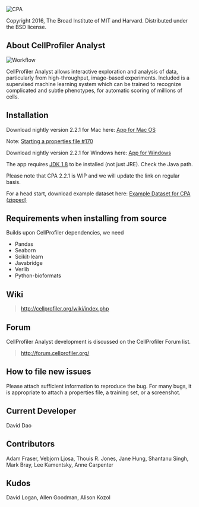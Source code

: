 ![CPA](http://i.imgur.com/TmujaUa.png)


Copyright 2016, The Broad Institute of MIT and Harvard.
Distributed under the BSD license.

## About CellProfiler Analyst

![Workflow](http://i.imgur.com/j12EQH5.png)

CellProfiler Analyst allows interactive exploration and analysis of data, particularly from high-throughput, image-based experiments. Included is a supervised machine learning system which can be trained to recognize complicated and subtle phenotypes, for automatic scoring of millions of cells.

## Installation

Download nightly version 2.2.1 for Mac here: [App for Mac OS](http://d1zymp9ayga15t.cloudfront.net/CellProfiler-Analyst-nightly.dmg) 

Note: [Starting a properties file #170](https://github.com/CellProfiler/CellProfiler-Analyst/issues/170#issuecomment-192354140)

Download nightly version 2.2.1 for Windows here: [App for Windows](http://d1zymp9ayga15t.cloudfront.net/CellProfiler-Analyst-nightly.exe)

The app requires [JDK 1.8](http://www.oracle.com/technetwork/java/javase/downloads/jdk8-downloads-2133151.html) to be installed (not just JRE). 
Check the Java path.

Please note that CPA 2.2.1 is WIP and we will update the link on regular basis. 

For a head start, download example dataset here: [Example Dataset for CPA (zipped)](http://d1zymp9ayga15t.cloudfront.net/content/Examplezips/cpa_2.0_example.zip)

## Requirements when installing from source

Builds upon CellProfiler dependencies, we need

* Pandas
* Seaborn
* Scikit-learn
* Javabridge
* Verlib
* Python-bioformats

## Wiki

> http://cellprofiler.org/wiki/index.php

## Forum

CellProfiler Analyst development is discussed on the CellProfiler Forum
list.  

> http://forum.cellprofiler.org/

## How to file new issues

Please attach sufficient information to reproduce the bug. For many
bugs, it is appropriate to attach a properties file, a training set,
or a screenshot.

## Current Developer

David Dao

## Contributors

Adam Fraser, Vebjorn Ljosa, Thouis R. Jones, Jane Hung, Shantanu Singh, Mark Bray, Lee Kamentsky, Anne Carpenter

## Kudos

David Logan, Allen Goodman, Alison Kozol
